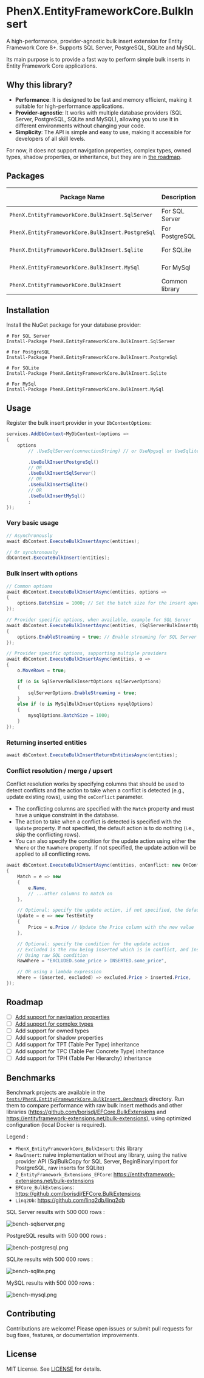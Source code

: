 # PhenX.EntityFrameworkCore.BulkInsert

A high-performance, provider-agnostic bulk insert extension for Entity Framework Core 8+. Supports SQL Server, PostgreSQL, SQLite and MySQL.

Its main purpose is to provide a fast way to perform simple bulk inserts in Entity Framework Core applications.

## Why this library?

- **Performance**: It is designed to be fast and memory efficient, making it suitable for high-performance applications.
- **Provider-agnostic**: It works with multiple database providers (SQL Server, PostgreSQL, SQLite and MySQL), allowing you to use it in different environments without changing your code.
- **Simplicity**: The API is simple and easy to use, making it accessible for developers of all skill levels.

For now, it does not support navigation properties, complex types, owned types, shadow properties, or inheritance,
but they are in [the roadmap](#roadmap).

## Packages

| Package Name                                      | Description    | NuGet Link                                                                                                                                                                     |
|---------------------------------------------------|----------------|--------------------------------------------------------------------------------------------------------------------------------------------------------------------------------|
| `PhenX.EntityFrameworkCore.BulkInsert.SqlServer`  | For SQL Server | [![NuGet](https://img.shields.io/nuget/v/PhenX.EntityFrameworkCore.BulkInsert.SqlServer.svg)](https://www.nuget.org/packages/PhenX.EntityFrameworkCore.BulkInsert.SqlServer)   |
| `PhenX.EntityFrameworkCore.BulkInsert.PostgreSql` | For PostgreSQL | [![NuGet](https://img.shields.io/nuget/v/PhenX.EntityFrameworkCore.BulkInsert.PostgreSql.svg)](https://www.nuget.org/packages/PhenX.EntityFrameworkCore.BulkInsert.PostgreSql) |
| `PhenX.EntityFrameworkCore.BulkInsert.Sqlite`     | For SQLite     | [![NuGet](https://img.shields.io/nuget/v/PhenX.EntityFrameworkCore.BulkInsert.Sqlite.svg)](https://www.nuget.org/packages/PhenX.EntityFrameworkCore.BulkInsert.Sqlite)         |
| `PhenX.EntityFrameworkCore.BulkInsert.MySql`      | For MySql      | [![NuGet](https://img.shields.io/nuget/v/PhenX.EntityFrameworkCore.BulkInsert.Sqlite.svg)](https://www.nuget.org/packages/PhenX.EntityFrameworkCore.BulkInsert.MySql)          |
| `PhenX.EntityFrameworkCore.BulkInsert`            | Common library | [![NuGet](https://img.shields.io/nuget/v/PhenX.EntityFrameworkCore.BulkInsert.svg)](https://www.nuget.org/packages/PhenX.EntityFrameworkCore.BulkInsert)                       |

## Installation

Install the NuGet package for your database provider:

```shell
# For SQL Server
Install-Package PhenX.EntityFrameworkCore.BulkInsert.SqlServer

# For PostgreSQL
Install-Package PhenX.EntityFrameworkCore.BulkInsert.PostgreSql

# For SQLite
Install-Package PhenX.EntityFrameworkCore.BulkInsert.Sqlite

# For MySql
Install-Package PhenX.EntityFrameworkCore.BulkInsert.MySql
```

## Usage

Register the bulk insert provider in your `DbContextOptions`:

```csharp
services.AddDbContext<MyDbContext>(options =>
{
    options
        // .UseSqlServer(connectionString) // or UseNpgsql or UseSqlite, as appropriate

        .UseBulkInsertPostgreSql()
        // OR
        .UseBulkInsertSqlServer()
        // OR
        .UseBulkInsertSqlite()
        // OR
        .UseBulkInsertMySql()
        ;
});
```

### Very basic usage

```csharp
// Asynchronously
await dbContext.ExecuteBulkInsertAsync(entities);

// Or synchronously
dbContext.ExecuteBulkInsert(entities);
```

### Bulk insert with options

```csharp
// Common options
await dbContext.ExecuteBulkInsertAsync(entities, options =>
{
    options.BatchSize = 1000; // Set the batch size for the insert operation, the default value is different for each provider
});

// Provider specific options, when available, example for SQL Server
await dbContext.ExecuteBulkInsertAsync(entities, (SqlServerBulkInsertOptions o) => // <<< here specify the SQL Server options class
{
    options.EnableStreaming = true; // Enable streaming for SQL Server
});

// Provider specific options, supporting multiple providers
await dbContext.ExecuteBulkInsertAsync(entities, o =>
{
    o.MoveRows = true;

    if (o is SqlServerBulkInsertOptions sqlServerOptions)
    {
        sqlServerOptions.EnableStreaming = true;
    }
    else if (o is MySqlBulkInsertOptions mysqlOptions)
    {
        mysqlOptions.BatchSize = 1000;
    }
});
```

### Returning inserted entities

```csharp
await dbContext.ExecuteBulkInsertReturnEntitiesAsync(entities);
```

### Conflict resolution / merge / upsert

Conflict resolution works by specifying columns that should be used to detect conflicts and the action to take when
a conflict is detected (e.g., update existing rows), using the `onConflict` parameter.

 * The conflicting columns are specified with the `Match` property and must have a unique constraint in the database.
 * The action to take when a conflict is detected is specified with the `Update` property. If not specified, the default action is to do nothing (i.e., skip the conflicting rows).
 * You can also specify the condition for the update action using either the `Where` or the `RawWhere` property. If not specified, the update action will be applied to all conflicting rows.

```csharp
await dbContext.ExecuteBulkInsertAsync(entities, onConflict: new OnConflictOptions<TestEntity>
{
    Match = e => new
    {
        e.Name,
        // ...other columns to match on
    },

    // Optional: specify the update action, if not specified, the default action is to do nothing
    Update = e => new TestEntity
    {
        Price = e.Price // Update the Price column with the new value
    },

    // Optional: specify the condition for the update action
    // Excluded is the row being inserted which is in conflict, and Inserted is the row already in the database.
    // Using raw SQL condition
    RawWhere = "EXCLUDED.some_price > INSERTED.some_price",

    // OR using a lambda expression
    Where = (inserted, excluded) => excluded.Price > inserted.Price,
});
```

## Roadmap

- [ ] [Add support for navigation properties](https://github.com/PhenX/PhenX.EntityFrameworkCore.BulkInsert/issues/2)
- [ ] [Add support for complex types](https://github.com/PhenX/PhenX.EntityFrameworkCore.BulkInsert/issues/3)
- [ ] Add support for owned types
- [ ] Add support for shadow properties
- [ ] Add support for TPT (Table Per Type) inheritance
- [ ] Add support for TPC (Table Per Concrete Type) inheritance
- [ ] Add support for TPH (Table Per Hierarchy) inheritance

## Benchmarks

Benchmark projects are available in the [`tests/PhenX.EntityFrameworkCore.BulkInsert.Benchmark`](tests/PhenX.EntityFrameworkCore.BulkInsert.Benchmark/LibComparator.cs) directory.
Run them to compare performance with raw bulk insert methods and other libraries (https://github.com/borisdj/EFCore.BulkExtensions
and https://entityframework-extensions.net/bulk-extensions), using optimized configuration (local Docker is required).

Legend :
 * `PhenX_EntityFrameworkCore_BulkInsert`: this library
 * `RawInsert`: naive implementation without any library, using the native provider API (SqlBulkCopy for SQL Server, BeginBinaryImport for PostgreSQL, raw inserts for SQLite)
 * `Z_EntityFramework_Extensions_EFCore`: https://entityframework-extensions.net/bulk-extensions
 * `EFCore_BulkExtensions`: https://github.com/borisdj/EFCore.BulkExtensions
 * `Linq2Db`: https://github.com/linq2db/linq2db

SQL Server results with 500 000 rows :

![bench-sqlserver.png](https://raw.githubusercontent.com/PhenX/PhenX.EntityFrameworkCore.BulkInsert/refs/heads/main/images/bench-sqlserver.png)

PostgreSQL results with 500 000 rows :

![bench-postgresql.png](https://raw.githubusercontent.com/PhenX/PhenX.EntityFrameworkCore.BulkInsert/refs/heads/main/images/bench-postgresql.png)

SQLite results with 500 000 rows :

![bench-sqlite.png](https://raw.githubusercontent.com/PhenX/PhenX.EntityFrameworkCore.BulkInsert/refs/heads/main/images/bench-sqlite.png)

MySQL results with 500 000 rows :

![bench-mysql.png](https://raw.githubusercontent.com/PhenX/PhenX.EntityFrameworkCore.BulkInsert/refs/heads/main/images/bench-mysql.png)

## Contributing

Contributions are welcome! Please open issues or submit pull requests for bug fixes, features, or documentation improvements.

## License

MIT License. See [LICENSE](LICENSE) for details.
